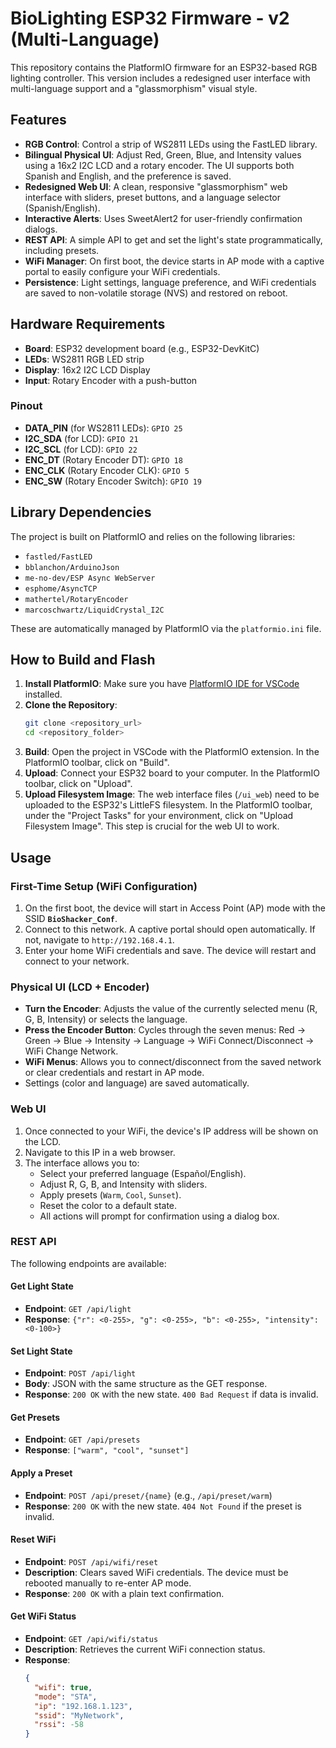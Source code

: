 # BioLighting ESP32 Firmware - v2 (Multi-Language)

This repository contains the PlatformIO firmware for an ESP32-based RGB lighting controller. This version includes a redesigned user interface with multi-language support and a "glassmorphism" visual style.

## Features

- **RGB Control**: Control a strip of WS2811 LEDs using the FastLED library.
- **Bilingual Physical UI**: Adjust Red, Green, Blue, and Intensity values using a 16x2 I2C LCD and a rotary encoder. The UI supports both Spanish and English, and the preference is saved.
- **Redesigned Web UI**: A clean, responsive "glassmorphism" web interface with sliders, preset buttons, and a language selector (Spanish/English).
- **Interactive Alerts**: Uses SweetAlert2 for user-friendly confirmation dialogs.
- **REST API**: A simple API to get and set the light's state programmatically, including presets.
- **WiFi Manager**: On first boot, the device starts in AP mode with a captive portal to easily configure your WiFi credentials.
- **Persistence**: Light settings, language preference, and WiFi credentials are saved to non-volatile storage (NVS) and restored on reboot.

## Hardware Requirements

- **Board**: ESP32 development board (e.g., ESP32-DevKitC)
- **LEDs**: WS2811 RGB LED strip
- **Display**: 16x2 I2C LCD Display
- **Input**: Rotary Encoder with a push-button

### Pinout

- **DATA_PIN** (for WS2811 LEDs): `GPIO 25`
- **I2C_SDA** (for LCD): `GPIO 21`
- **I2C_SCL** (for LCD): `GPIO 22`
- **ENC_DT** (Rotary Encoder DT): `GPIO 18`
- **ENC_CLK** (Rotary Encoder CLK): `GPIO 5`
- **ENC_SW** (Rotary Encoder Switch): `GPIO 19`

## Library Dependencies

The project is built on PlatformIO and relies on the following libraries:

- `fastled/FastLED`
- `bblanchon/ArduinoJson`
- `me-no-dev/ESP Async WebServer`
- `esphome/AsyncTCP`
- `mathertel/RotaryEncoder`
- `marcoschwartz/LiquidCrystal_I2C`

These are automatically managed by PlatformIO via the `platformio.ini` file.

## How to Build and Flash

1.  **Install PlatformIO**: Make sure you have [PlatformIO IDE for VSCode](https://platformio.org/platformio-ide) installed.
2.  **Clone the Repository**:
    ```bash
    git clone <repository_url>
    cd <repository_folder>
    ```
3.  **Build**: Open the project in VSCode with the PlatformIO extension. In the PlatformIO toolbar, click on "Build".
4.  **Upload**: Connect your ESP32 board to your computer. In the PlatformIO toolbar, click on "Upload".
5.  **Upload Filesystem Image**: The web interface files (`/ui_web`) need to be uploaded to the ESP32's LittleFS filesystem. In the PlatformIO toolbar, under the "Project Tasks" for your environment, click on "Upload Filesystem Image". This step is crucial for the web UI to work.

## Usage

### First-Time Setup (WiFi Configuration)

1.  On the first boot, the device will start in Access Point (AP) mode with the SSID **`BioShacker_Conf`**.
2.  Connect to this network. A captive portal should open automatically. If not, navigate to `http://192.168.4.1`.
3.  Enter your home WiFi credentials and save. The device will restart and connect to your network.

### Physical UI (LCD + Encoder)

-   **Turn the Encoder**: Adjusts the value of the currently selected menu (R, G, B, Intensity) or selects the language.
-   **Press the Encoder Button**: Cycles through the seven menus: Red -> Green -> Blue -> Intensity -> Language -> WiFi Connect/Disconnect -> WiFi Change Network.
-   **WiFi Menus**: Allows you to connect/disconnect from the saved network or clear credentials and restart in AP mode.
-   Settings (color and language) are saved automatically.

### Web UI

1.  Once connected to your WiFi, the device's IP address will be shown on the LCD.
2.  Navigate to this IP in a web browser.
3.  The interface allows you to:
    -   Select your preferred language (Español/English).
    -   Adjust R, G, B, and Intensity with sliders.
    -   Apply presets (`Warm`, `Cool`, `Sunset`).
    -   Reset the color to a default state.
    -   All actions will prompt for confirmation using a dialog box.

### REST API

The following endpoints are available:

#### Get Light State

-   **Endpoint**: `GET /api/light`
-   **Response**: `{"r": <0-255>, "g": <0-255>, "b": <0-255>, "intensity": <0-100>}`

#### Set Light State

-   **Endpoint**: `POST /api/light`
-   **Body**: JSON with the same structure as the GET response.
-   **Response**: `200 OK` with the new state. `400 Bad Request` if data is invalid.

#### Get Presets

-   **Endpoint**: `GET /api/presets`
-   **Response**: `["warm", "cool", "sunset"]`

#### Apply a Preset

-   **Endpoint**: `POST /api/preset/{name}` (e.g., `/api/preset/warm`)
-   **Response**: `200 OK` with the new state. `404 Not Found` if the preset is invalid.

#### Reset WiFi

-   **Endpoint**: `POST /api/wifi/reset`
-   **Description**: Clears saved WiFi credentials. The device must be rebooted manually to re-enter AP mode.
-   **Response**: `200 OK` with a plain text confirmation.

#### Get WiFi Status

-   **Endpoint**: `GET /api/wifi/status`
-   **Description**: Retrieves the current WiFi connection status.
-   **Response**:
    ```json
    {
      "wifi": true,
      "mode": "STA",
      "ip": "192.168.1.123",
      "ssid": "MyNetwork",
      "rssi": -58
    }
    ```
